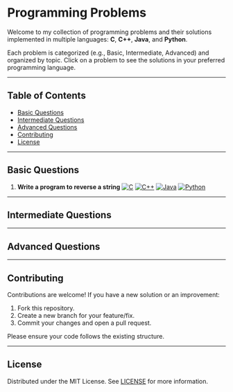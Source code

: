 # Programming Problems 

Welcome to my collection of programming problems and their solutions implemented in multiple languages: **C**, **C++**, **Java**, and **Python**.

Each problem is categorized (e.g., Basic, Intermediate, Advanced) and organized by topic. Click on a problem to see the solutions in your preferred programming language.

---

## Table of Contents

- [Basic Questions](#basic-questions)
- [Intermediate Questions](#intermediate-questions)
- [Advanced Questions](#advanced-questions)
- [Contributing](#contributing)
- [License](#license)

---

## Basic Questions

1. **Write a program to reverse a string**      <a href="./Basic/Write a program to reverse a string/Solution.c" target="_blank"><img src="https://img.shields.io/badge/C-View_Solution-blue" alt="C"></a> <a href="./Basic/Write a program to reverse a string/Solution.cpp" target="_blank"><img src="https://img.shields.io/badge/C++-View_Solution-blue" alt="C++"></a> <a href="./Basic/Write a program to reverse a string/Solution.java" target="_blank"><img src="https://img.shields.io/badge/Java-View_Solution-blue" alt="Java"></a> <a href="./Basic/Write a program to reverse a string/Solution.py" target="_blank"><img src="https://img.shields.io/badge/Python-View_Solution-blue" alt="Python"></a>




---

## Intermediate Questions



---

## Advanced Questions




---

## Contributing

Contributions are welcome! If you have a new solution or an improvement:
1. Fork this repository.
2. Create a new branch for your feature/fix.
3. Commit your changes and open a pull request.

Please ensure your code follows the existing structure.

---

## License

Distributed under the MIT License. See [LICENSE](LICENSE) for more information.
